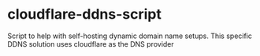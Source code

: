 # cloudflare-ddns-script
Script to help with self-hosting dynamic domain name setups. This specific DDNS solution uses cloudflare as the DNS provider
